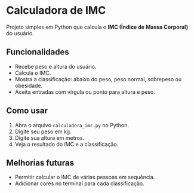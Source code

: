 # Calculadora de IMC

Projeto simples em Python que calcula o **IMC (Índice de Massa Corporal)** do usuário.

## Funcionalidades
- Recebe peso e altura do usuário.
- Calcula o IMC.
- Mostra a classificação: abaixo do peso, peso normal, sobrepeso ou obesidade.
- Aceita entradas com vírgula ou ponto para altura e peso.

## Como usar
1. Abra o arquivo `calculadora_imc.py` no Python.
2. Digite seu peso em kg.
3. Digite sua altura em metros.
4. Veja o resultado do IMC e a classificação.

## Melhorias futuras
- Permitir calcular o IMC de várias pessoas em sequência.
- Adicionar cores no terminal para cada classificação.
